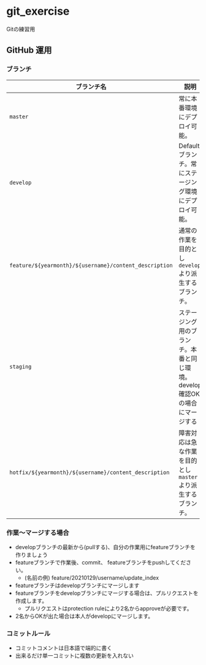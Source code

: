 # git_exercise
Gitの練習用


## GitHub 運用
### ブランチ
| ブランチ名 | 説明 | |
| --- | --- |--- |
| `master` | 常に本番環境にデプロイ可能。 | |
| `develop` | Default ブランチ。常にステージング環境にデプロイ可能。 | |
| `feature/${yearmonth}/${username}/content_description` | 通常の作業を目的とし `develop` より派生するブランチ。 | |
| `staging` | ステージング用のブランチ。本番と同じ環境。develop確認OKの場合にマージする | 練習なので作ってない |
| `hotfix/${yearmonth}/${username}/content_description` | 障害対応は急な作業を目的とし `master` より派生するブランチ。 | 練習なのでやらない |

### 作業〜マージする場合
* developブランチの最新から(pullする)、自分の作業用にfeatureブランチを作りましょう
* featureブランチで作業後、commit、 featureブランチをpushしてください。
  * (名前の例) feature/20210129/username/update_index
* featureブランチはdevelopブランチにマージします
* featureブランチをdevelopブランチにマージする場合は、プルリクエストを作成します。
  * プルリクエストはprotection ruleにより2名からapproveが必要です。
* 2名からOKが出た場合は本人がdevelopにマージします。

### コミットルール
- コミットコメントは日本語で端的に書く
- 出来るだけ単一コミットに複数の更新を入れない
